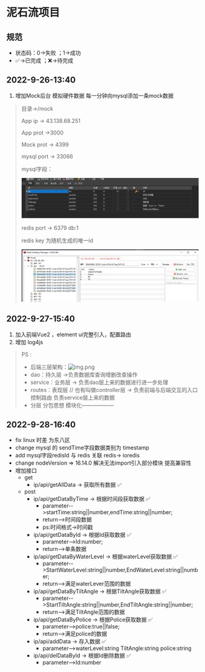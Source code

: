 # 泥石流项目

## 规范
* 状态码：0->失败 ；1->成功
* ✅->已完成 ；❌->待完成
## 2022-9-26-13:40

<ol>
<li>增加Mock后台 模拟硬件数据 每一分钟向mysql添加一条mock数据</li>
</ol>


> 目录->/mock
>
> App ip -> 43.138.68.251
>
> App prot ->3000
>
> Mock prot -> 4399 
>
> mysql port -> 33066
>
> mysql字段：
>
> ![img.png](./img.png)
>
> redis port -> 6379 db:1
>
> redis key 为随机生成的唯一id
>
> ![img_1.png](./img_1.png)
>

## 2022-9-27-15:40

<ol>
<li>加入前端Vue2 ，element ui完整引入，配置路由</li>
<li>增加 log4js </li>
</ol>

>PS :
>* 后端三层架构：![img.png](https://img-blog.csdnimg.cn/20201101234335745.png?x-oss-process=image/watermark,type_ZmFuZ3poZW5naGVpdGk,shadow_10,text_aHR0cHM6Ly9ibG9nLmNzZG4ubmV0L3dlaXhpbl80OTA2NjM5OQ==,size_16,color_FFFFFF,t_70#pic_center)
>* dao：持久层 ->负责数据库查询增删改查操作
>* service：业务层 -> 负责dao层上来的数据进行进一步处理
>* routes：表现层 // 也有叫做controller层 -> 负责前端与后端交互的入口 控制路由 负责service层上来的数据
>* 分层 分包思想 模块化——————


## 2022-9-28-16:40

* fix linux 时差 为东八区
* change mysql 的 sendTime字段数据类别为 timestamp
* add mysql字段redisId 与 redis 关联 redis-> ioredis
* change nodeVersion => 16.14.0 解决无法import引入部分模块 提高兼容性
* 增加接口
  * get
    * ip/api/getAllData -> 获取所有数据 ✅
  * post
    * ip/api/getDataByTime -> 根据时间段获取数据  ✅
      * parameter-->startTime:string||number,endTime:string||number;
      * return-->时间段数据 
      * ps:时间格式->时间戳
    * ip/api/getDataById -> 根据Id获取数据  ✅
      * parameter-->Id:number;
      * return-->单条数据
    * ip/api/getDataByWaterLevel -> 根据waterLevel获取数据  ✅
      * parameter-->StartWaterLevel:string||number,EndWaterLevel:string||number;
      * return-->满足waterLever范围的数据
    * ip/api/getDataByTiltAngle -> 根据TiltAngle获取数据  ✅
      * parameter-->StartTiltAngle:string||number,EndTiltAngle:string||number;
      * return-->满足TiltAngle范围的数据
    * ip/api/getDataByPolice -> 根据Police获取数据  ✅
      * parameter-->police:true||false;
      * return-->满足police的数据
    * ip/api/addData -> 存入数据 ✅
      * parameter-->waterLevel:string TiltAngle:string police:string 
    * ip/api/delDataById -> 根据Id删除数据 ✅
      * parameter-->Id:number 
